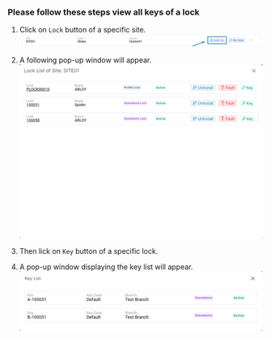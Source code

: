 ### Please follow these steps view all keys of a lock
1. Click on ```Lock``` button of a specific site.
![menu_btn](../../../../assets/file/documentation/site/images/site_list.png)

2. A following pop-up window will appear.
![site menu](../../../../assets/file/documentation/site/images/lock_list.png)

3. Then lick on ```Key``` button of a specific lock.

4. A pop-up window displaying the key list will appear.
![site history](../../../../assets/file/documentation/site/images/key_list.png)
</br>